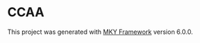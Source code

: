 # CCAA

This project was generated with [MKY Framework](https://github.com/overlineink/mky-framework) version 6.0.0.